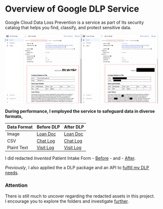 # Overview of Google DLP Service

Google Cloud Data Loss Prevention is a service as part of Its security catalog that helps you find, classify, and protect sensitive data.


![I/O DLP Buckets](sdp-result.png)

**During performance, I employed the service to safeguard data in diverse formats,**



| Data Format      | Before DLP                                           |    After DLP                                                |
|-------------     |-------------------------------------------------     |----------------------------------------------------         |
|    Image         |   [Loan Doc](before/images/loan_doc(1).jpg)         | [Loan Doc](after/images/loan_doc(1).jpg)                   |
|    CSV   |  [Chat Log](before/csv/SampleChatLogData(1).csv)    |      [Chat Log](after/csv/SampleChatLogData(1).csv)   |
|    Plaint Text           |       [Visit Log](before/logs/visit-log(1).txt)                                          |        [Visit Log](after/logs/visit-log(1).txt)        


I did redacted *Invented* Patient Intake Form - [Before](case/before/images/patient-intake-form.PNG) - and - [After](case/after/images/patient-intake-form.PNG).

*Previously*, I also applied the a DLP package and an API to [fulfill my DLP needs](https://github.com/yaya2devops/dlp-api).

### Attention

There is still much to uncover regarding the redacted assets in this project. <br>
I encourage you to explore the folders and investigate [further](case/README.md).
